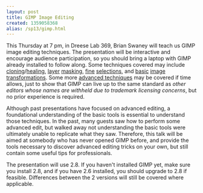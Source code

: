 ```yaml
---
layout: post
title: GIMP Image Editing
created: 1359058368
alias: /sp13/gimp.html
---
```

This Thursday at 7 pm, in Dreese Lab 369, Brian Swaney will teach us GIMP image editing techniques. The presentation will be interactive and encourage audience participation, so you should bring a laptop with GIMP already installed to follow along. Some techniques covered may include [cloning](http://docs.gimp.org/2.6/en/gimp-tool-clone.html)/[healing](http://docs.gimp.org/2.6/en/gimp-tool-heal.html), [layer](http://docs.gimp.org/en/gimp-image-combining.html) [masking](http://docs.gimp.org/2.6/en/gimp-layer-mask-menu.html), [fine](http://docs.gimp.org/2.6/en/gimp-using-paths-and-selections.html) [selections](http://docs.gimp.org/2.6/en/gimp-tool-iscissors.html), and [basic](http://docs.gimp.org/2.6/en/gimp-tool-rotate.html) [image](http://docs.gimp.org/2.6/en/gimp-tool-scale.html) [transformations](http://docs.gimp.org/2.6/en/gimp-tool-crop.html). Some more [advanced techniques](https://www.youtube.com/watch?v=3RtFt6axp5s) may be covered if time allows, just to show that GIMP can live up to the same standard as _other editors whose names are withheld due to trademark licensing concerns_, but no prior experience is required.

Although past presentations have focused on advanced editing, a foundational understanding of the basic tools is essential to understand those techniques. In the past, many guests saw how to perform some advanced edit, but walked away not understanding the basic tools were ultimately unable to replicate what they saw. Therefore, this talk will be aimed at somebody who has never opened GIMP before, and provide the tools necessary to discover advanced editing tricks on your own, but still contain some useful tips for professionals.

The presentation will use 2.8\. If you haven't installed GIMP yet, make sure you install 2.8, and if you have 2.6 installed, you should upgrade to 2.8 if feasible. Differences between the 2 versions will still be covered where applicable.
